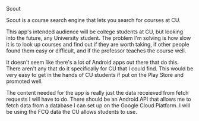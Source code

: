 Scout

Scout is a course search engine that lets you search for courses at CU.

This app's intended audience will be college students at CU, but looking into the future, any University student. The problem I'm solving is how slow it is to look up courses and find out if they are worth taking, if other people found them easy or difficult, and if the professor teaches the course well.

It doesn't seem like there's a lot of Android apps out there that do this. There aren't any that do it specifically for CU that I could find. This would be very easy to get in the hands of CU students if put on the Play Store and promoted well.

The content needed for the app is really just the data receieved from fetch requests I will have to do. There should be an Android API that allows me to fetch data from a database I can set up on the Google Cloud Platform. I will be using the FCQ data the CU allows students to use.
